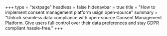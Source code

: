 +++
type = "textpage"
headless = false
hidenavbar = true
title = "How to implement consent management platform usign open-source"
summary = "Unlock seamless data compliance with open-source Consent Management Platform. Give users full control over their data preferences and stay GDPR compliant hassle-free."
+++

